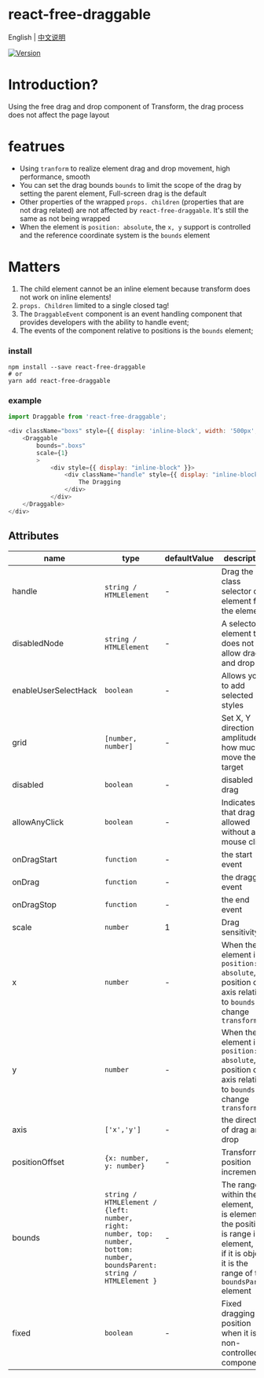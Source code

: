 # react-free-draggable

English | [中文说明](./README_CN.md)

[![Version](https://img.shields.io/badge/version-6.1.5-green)](https://www.npmjs.com/package/react-free-draggable)

# Introduction?

Using the free drag and drop component of Transform, the drag process does not affect the page layout

# featrues

- Using `tranform` to realize element drag and drop movement, high performance, smooth
- You can set the drag bounds `bounds` to limit the scope of the drag by setting the parent element, Full-screen drag is the default
- Other properties of the wrapped `props. children` (properties that are not drag related) are not affected by `react-free-draggable`. It's still the same as not being wrapped
- When the element is `position: absolute`, the `x, y` support is controlled and the reference coordinate system is the `bounds` element

# Matters

1. The child element cannot be an inline element because transform does not work on inline elements!
2. `props. Children` limited to a single closed tag!
3. The `DraggableEvent` component is an event handling component that provides developers with the ability to handle event;
4. The events of the component relative to positions is the `bounds` element;

### install
```
npm install --save react-free-draggable
# or
yarn add react-free-draggable
```

### example
```javascript
import Draggable from 'react-free-draggable';

<div className="boxs" style={{ display: 'inline-block', width: '500px', background: "red" }}>
    <Draggable
        bounds=".boxs"
        scale={1}
        >
            <div style={{ display: "inline-block" }}>
                <div className="handle" style={{ display: "inline-block", width: "80px",background: "blue", cursor: "pointer", height: "100%" }} type="default" onClick={this.clickToast}>
                    The Dragging
                </div>
            </div>
    </Draggable>
</div>
```

## Attributes

| name                          | type                  | defaultValue                                                   | description                                                                                                      |
| ----------------------------- | --------------------- | -------------------------------------------------------------- | --------------------------------------------------------------------------------------------------------- |
| handle                      | `string / HTMLElement`            | -                                                  | Drag the class selector or element for the element                                                                                  |
| disabledNode                  | `string / HTMLElement`            | -                                                  | A selector or element that does not allow drag and drop                                                                              |
| enableUserSelectHack          | `boolean`                         | -                                                  | Allows you to add selected styles                                                  |
| grid                          | `[number, number]`                | -                                                  | Set X, Y direction amplitude, how much to move the target                                                                              |
| disabled                      | `boolean`                         | -                                                  | disabled drag                                                                                          |
| allowAnyClick                 | `boolean`                         | -                                                  | Indicates that drag is allowed without a left mouse click                                                                                          |
| onDragStart                   | `function`                        | -                                                  | the start event                                                                                        |
| onDrag                        | `function`                        | -                                                  | the dragging event                      |
| onDragStop                    | `function`                        | -                                                  | the end event                                                                                  |
| scale                         | `number`                          | 1                                                  | Drag sensitivity                                                                                  |
| x                             | `number`                          | -                                                  | When the element is `position: absolute`, position of `x` axis relative to `bounds` to change `transform`                                                                                  |
| y                             | `number`                          | -                                                  | When the element is `position: absolute`, position of `y` axis relative to `bounds` to change `transform`                                                                                  |
| axis                          | `['x','y']`             | -                                                  | the direction of drag and drop                                                                                  |
| positionOffset                | `{x: number, y: number}`          | -                                                  | Transform position increment                                                                                  |
| bounds                        | `string / HTMLElement / {left: number, right: number, top: number, bottom: number, boundsParent: string / HTMLElement }`                   | -              | The range within the element, if it is element, the position is range in element, but if it is object, it is the range of the `boundsParent` element                                                                                          |
| fixed                   | `boolean`                | -                                               | Fixed dragging position when it is a non-controlled component                                |



